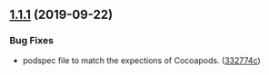 ## [1.1.1](https://github.com/react-native-community/react-native-picker/compare/v1.1.0...v1.1.1) (2019-09-22)

### Bug Fixes

* podspec file to match the expections of Cocoapods. ([332774c](https://github.com/react-native-community/react-native-picker/commit/332774c))
